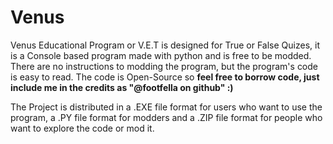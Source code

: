 # Venus

Venus Educational Program or V.E.T is designed for True or False Quizes, it is a Console based program made with python and is free to be modded. There are no instructions to modding the program, but the program's code is easy to read. The code is Open-Source so **feel free to borrow code, just include me in the credits as "@footfella on github" :)**

The Project is distributed in a .EXE file format for users who want to use the program, a .PY file format for modders and a .ZIP file format for people who want to explore the code or mod it.
